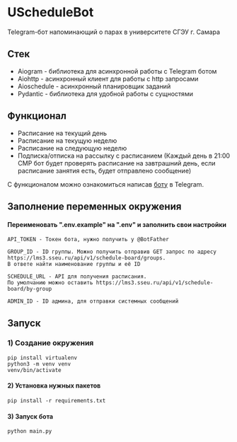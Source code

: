 # UScheduleBot
Telegram-бот напоминающий о парах в университете СГЭУ г. Самара

## Стек
* Aiogram - библиотека для асинхронной работы с Telegram ботом
* Aiohttp - асинхронный клиент для работы с http запросами 
* Aioschedule - асинхронный планировщик заданий 
* Pydantic - библиотека для удобной работы с сущностями

## Функционал
* Расписание на текущий день
* Расписание на текущую неделю
* Расписание на следующую неделю
* Подписка/отписка на рассылку с расписанием 
(Каждый день в 21:00 СМР бот будет проверять расписание на завтрашний день,
если расписание занятия есть, будет отправлено сообщение)

С функционалом можно ознакомиться написав [боту](https://t.me/ScheduleUBot)
в Telegram.
## Заполнение переменных окружения

#### Переименовать ".env.example" на ".env" и заполнить свои настройки

    API_TOKEN - Токен бота, нужно получить у @BotFather

    GROUP_ID - ID группы. Можно получить отправив GET запрос по адресу
    https://lms3.sseu.ru/api/v1/schedule-board/groups. 
    В ответе найти наименование группы и её ID

    SCHEDULE_URL - API для получения расписания.
    По умолчанию можно оставить https://lms3.sseu.ru/api/v1/schedule-board/by-group

    ADMIN_ID - ID админа, для отправки системных сообщений

## Запуск

### 1) Создание окружения

    pip install virtualenv
    python3 -m venv venv
    venv/bin/activate

#### 2) Установка нужных пакетов

    pip install -r requirements.txt

#### 3) Запуск бота

    python main.py